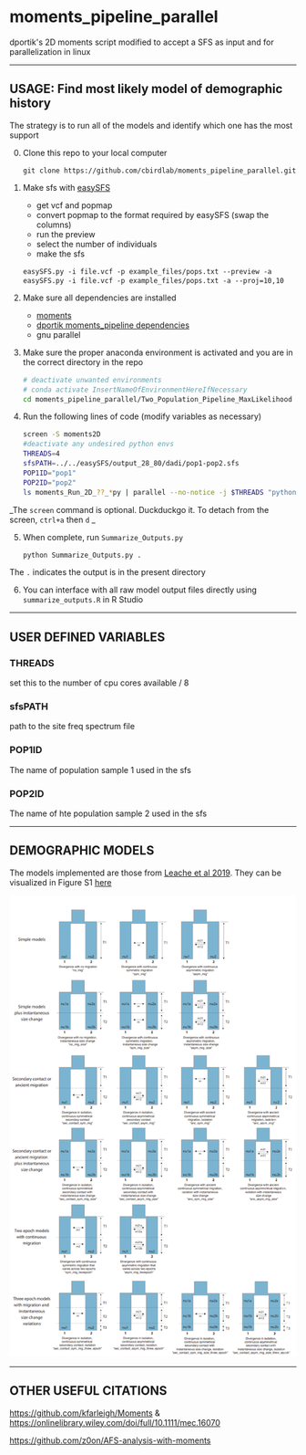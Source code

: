 # moments_pipeline_parallel
dportik's 2D moments script modified to accept a SFS as input and for parallelization in linux

---

## USAGE: Find most likely model of demographic history

The strategy is to run all of the models and identify which one has the most support

0. Clone this repo to your local computer
	```
	git clone https://github.com/cbirdlab/moments_pipeline_parallel.git
	```
	
2. Make sfs with [easySFS](https://github.com/isaacovercast/easySFS)
	* get vcf and popmap
	* convert popmap to the format required by easySFS (swap the columns)
	* run the preview
	* select the number of individuals
	* make the sfs
	```
	easySFS.py -i file.vcf -p example_files/pops.txt --preview -a
	easySFS.py -i file.vcf -p example_files/pops.txt -a --proj=10,10
	```
	
2. Make sure all dependencies are installed
    * [moments](https://bitbucket.org/simongravel/moments/src/master/)
    * [dportik moments_pipeline dependencies](https://github.com/dportik/moments_pipeline)
    * gnu parallel

3. Make sure the proper anaconda environment is activated and you are in the correct directory in the repo
	```bash
	# deactivate unwanted environments
	# conda activate InsertNameOfEnvironmentHereIfNecessary
	cd moments_pipeline_parallel/Two_Population_Pipeline_MaxLikelihood
	```

4. Run the following lines of code (modify variables as necessary)
	```bash
	screen -S moments2D
	#deactivate any undesired python envs
	THREADS=4 
	sfsPATH=../../easySFS/output_28_80/dadi/pop1-pop2.sfs
	POP1ID="pop1"
	POP2ID="pop2"
	ls moments_Run_2D_??_*py | parallel --no-notice -j $THREADS "python {} $sfsPATH $POP1ID $POP2ID"
	```
 _The `screen` command is optional.  Duckduckgo it.  To detach from the screen, `ctrl+a`  then `d` _

5. When complete, run `Summarize_Outputs.py` 
	```bash
	python Summarize_Outputs.py .
	```
  The `.` indicates the output is in the present directory
  
6. You can interface with all raw model output files directly using `summarize_outputs.R` in R Studio


---

## USER DEFINED VARIABLES
### THREADS

set this to the number of cpu cores available / 8

### sfsPATH

path to the site freq spectrum file

### POP1ID

The name of population sample 1 used in the sfs

### POP2ID

The name of hte population sample 2 used in the sfs

---

## DEMOGRAPHIC MODELS

The models implemented are those from [Leache et al 2019](https://onlinelibrary.wiley.com/doi/10.1111/jbi.13716).  They can be visualized in Figure S1 [here](jbi13716-sup-0001-supinfo.pdf)

![](Leache_etal_2019_figS1.PNG)

--- 

## OTHER USEFUL CITATIONS

https://github.com/kfarleigh/Moments & https://onlinelibrary.wiley.com/doi/full/10.1111/mec.16070

https://github.com/z0on/AFS-analysis-with-moments




